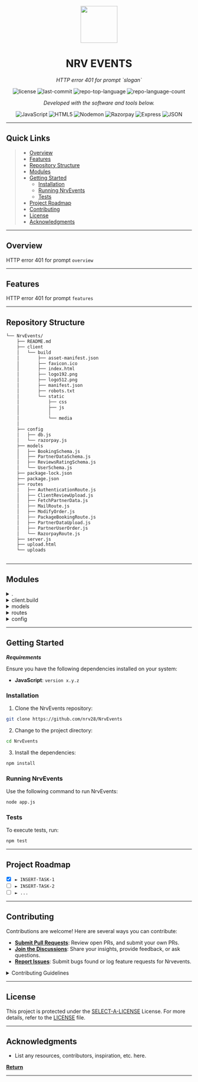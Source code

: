 <p align="center">
  <img src="https://cdn-icons-png.flaticon.com/512/6295/6295417.png" width="100" />
</p>
<p align="center">
    <h1 align="center">NRV EVENTS</h1>
</p>
<p align="center">
    <em>HTTP error 401 for prompt `slogan`</em>
</p>
<p align="center">
	<img src="https://img.shields.io/github/license/nrv28/NrvEvents?style=flat&color=0080ff" alt="license">
	<img src="https://img.shields.io/github/last-commit/nrv28/NrvEvents?style=flat&logo=git&logoColor=white&color=0080ff" alt="last-commit">
	<img src="https://img.shields.io/github/languages/top/nrv28/NrvEvents?style=flat&color=0080ff" alt="repo-top-language">
	<img src="https://img.shields.io/github/languages/count/nrv28/NrvEvents?style=flat&color=0080ff" alt="repo-language-count">
<p>
<p align="center">
		<em>Developed with the software and tools below.</em>
</p>
<p align="center">
	<img src="https://img.shields.io/badge/JavaScript-F7DF1E.svg?style=flat&logo=JavaScript&logoColor=black" alt="JavaScript">
	<img src="https://img.shields.io/badge/HTML5-E34F26.svg?style=flat&logo=HTML5&logoColor=white" alt="HTML5">
	<img src="https://img.shields.io/badge/Nodemon-76D04B.svg?style=flat&logo=Nodemon&logoColor=white" alt="Nodemon">
	<img src="https://img.shields.io/badge/Razorpay-0C2451.svg?style=flat&logo=Razorpay&logoColor=white" alt="Razorpay">
	<img src="https://img.shields.io/badge/Express-000000.svg?style=flat&logo=Express&logoColor=white" alt="Express">
	<img src="https://img.shields.io/badge/JSON-000000.svg?style=flat&logo=JSON&logoColor=white" alt="JSON">
</p>
<hr>

##  Quick Links

> - [ Overview](#-overview)
> - [ Features](#-features)
> - [ Repository Structure](#-repository-structure)
> - [ Modules](#-modules)
> - [ Getting Started](#-getting-started)
>   - [ Installation](#-installation)
>   - [ Running NrvEvents](#-running-NrvEvents)
>   - [ Tests](#-tests)
> - [ Project Roadmap](#-project-roadmap)
> - [ Contributing](#-contributing)
> - [ License](#-license)
> - [ Acknowledgments](#-acknowledgments)

---

##  Overview

HTTP error 401 for prompt `overview`

---

##  Features

HTTP error 401 for prompt `features`

---

##  Repository Structure

```sh
└── NrvEvents/
    ├── README.md
    ├── client
    │   └── build
    │       ├── asset-manifest.json
    │       ├── favicon.ico
    │       ├── index.html
    │       ├── logo192.png
    │       ├── logo512.png
    │       ├── manifest.json
    │       ├── robots.txt
    │       └── static
    │           ├── css
    │           ├── js
    │           │   
    │           └── media
    │              
    ├── config
    │   ├── db.js
    │   └── razorpay.js
    ├── models
    │   ├── BookingSchema.js
    │   ├── PartnerDataSchema.js
    │   ├── ReviewsRatingSchema.js
    │   └── UserSchema.js
    ├── package-lock.json
    ├── package.json
    ├── routes
    │   ├── AuthenticationRoute.js
    │   ├── ClientReviewUpload.js
    │   ├── FetchPartnerData.js
    │   ├── MailRoute.js
    │   ├── ModifyOrder.js
    │   ├── PackageBookingRoute.js
    │   ├── PartnerDataUpload.js
    │   ├── PartnerUserOrder.js
    │   └── RazorpayRoute.js
    ├── server.js
    ├── upload.html
    └── uploads
        
```

---

##  Modules

<details closed><summary>.</summary>

| File                                                                                  | Summary                                       |
| ---                                                                                   | ---                                           |
| [server.js](https://github.com/nrv28/NrvEvents/blob/master/server.js)                 | HTTP error 401 for prompt `server.js`         |
| [package.json](https://github.com/nrv28/NrvEvents/blob/master/package.json)           | HTTP error 401 for prompt `package.json`      |
| [upload.html](https://github.com/nrv28/NrvEvents/blob/master/upload.html)             | HTTP error 401 for prompt `upload.html`       |
| [package-lock.json](https://github.com/nrv28/NrvEvents/blob/master/package-lock.json) | HTTP error 401 for prompt `package-lock.json` |

</details>

<details closed><summary>client.build</summary>

| File                                                                                                   | Summary                                                      |
| ---                                                                                                    | ---                                                          |
| [index.html](https://github.com/nrv28/NrvEvents/blob/master/client/build/index.html)                   | HTTP error 401 for prompt `client/build/index.html`          |
| [manifest.json](https://github.com/nrv28/NrvEvents/blob/master/client/build/manifest.json)             | HTTP error 401 for prompt `client/build/manifest.json`       |
| [asset-manifest.json](https://github.com/nrv28/NrvEvents/blob/master/client/build/asset-manifest.json) | HTTP error 401 for prompt `client/build/asset-manifest.json` |
| [robots.txt](https://github.com/nrv28/NrvEvents/blob/master/client/build/robots.txt)                   | HTTP error 401 for prompt `client/build/robots.txt`          |

</details>

<details closed><summary>models</summary>

| File                                                                                                   | Summary                                                   |
| ---                                                                                                    | ---                                                       |
| [BookingSchema.js](https://github.com/nrv28/NrvEvents/blob/master/models/BookingSchema.js)             | HTTP error 401 for prompt `models/BookingSchema.js`       |
| [UserSchema.js](https://github.com/nrv28/NrvEvents/blob/master/models/UserSchema.js)                   | HTTP error 401 for prompt `models/UserSchema.js`          |
| [PartnerDataSchema.js](https://github.com/nrv28/NrvEvents/blob/master/models/PartnerDataSchema.js)     | HTTP error 401 for prompt `models/PartnerDataSchema.js`   |
| [ReviewsRatingSchema.js](https://github.com/nrv28/NrvEvents/blob/master/models/ReviewsRatingSchema.js) | HTTP error 401 for prompt `models/ReviewsRatingSchema.js` |

</details>

<details closed><summary>routes</summary>

| File                                                                                                   | Summary                                                   |
| ---                                                                                                    | ---                                                       |
| [FetchPartnerData.js](https://github.com/nrv28/NrvEvents/blob/master/routes/FetchPartnerData.js)       | HTTP error 401 for prompt `routes/FetchPartnerData.js`    |
| [ModifyOrder.js](https://github.com/nrv28/NrvEvents/blob/master/routes/ModifyOrder.js)                 | HTTP error 401 for prompt `routes/ModifyOrder.js`         |
| [PackageBookingRoute.js](https://github.com/nrv28/NrvEvents/blob/master/routes/PackageBookingRoute.js) | HTTP error 401 for prompt `routes/PackageBookingRoute.js` |
| [RazorpayRoute.js](https://github.com/nrv28/NrvEvents/blob/master/routes/RazorpayRoute.js)             | HTTP error 401 for prompt `routes/RazorpayRoute.js`       |
| [MailRoute.js](https://github.com/nrv28/NrvEvents/blob/master/routes/MailRoute.js)                     | HTTP error 401 for prompt `routes/MailRoute.js`           |
| [AuthenticationRoute.js](https://github.com/nrv28/NrvEvents/blob/master/routes/AuthenticationRoute.js) | HTTP error 401 for prompt `routes/AuthenticationRoute.js` |
| [ClientReviewUpload.js](https://github.com/nrv28/NrvEvents/blob/master/routes/ClientReviewUpload.js)   | HTTP error 401 for prompt `routes/ClientReviewUpload.js`  |
| [PartnerDataUpload.js](https://github.com/nrv28/NrvEvents/blob/master/routes/PartnerDataUpload.js)     | HTTP error 401 for prompt `routes/PartnerDataUpload.js`   |
| [PartnerUserOrder.js](https://github.com/nrv28/NrvEvents/blob/master/routes/PartnerUserOrder.js)       | HTTP error 401 for prompt `routes/PartnerUserOrder.js`    |

</details>

<details closed><summary>config</summary>

| File                                                                             | Summary                                        |
| ---                                                                              | ---                                            |
| [db.js](https://github.com/nrv28/NrvEvents/blob/master/config/db.js)             | HTTP error 401 for prompt `config/db.js`       |
| [razorpay.js](https://github.com/nrv28/NrvEvents/blob/master/config/razorpay.js) | HTTP error 401 for prompt `config/razorpay.js` |

</details>

---

##  Getting Started

***Requirements***

Ensure you have the following dependencies installed on your system:

* **JavaScript**: `version x.y.z`

###  Installation

1. Clone the NrvEvents repository:

```sh
git clone https://github.com/nrv28/NrvEvents
```

2. Change to the project directory:

```sh
cd NrvEvents
```

3. Install the dependencies:

```sh
npm install
```

###  Running NrvEvents

Use the following command to run NrvEvents:

```sh
node app.js
```

###  Tests

To execute tests, run:

```sh
npm test
```

---

##  Project Roadmap

- [X] `► INSERT-TASK-1`
- [ ] `► INSERT-TASK-2`
- [ ] `► ...`

---

##  Contributing

Contributions are welcome! Here are several ways you can contribute:

- **[Submit Pull Requests](https://github.com/nrv28/NrvEvents/blob/main/CONTRIBUTING.md)**: Review open PRs, and submit your own PRs.
- **[Join the Discussions](https://github.com/nrv28/NrvEvents/discussions)**: Share your insights, provide feedback, or ask questions.
- **[Report Issues](https://github.com/nrv28/NrvEvents/issues)**: Submit bugs found or log feature requests for Nrvevents.

<details closed>
    <summary>Contributing Guidelines</summary>

1. **Fork the Repository**: Start by forking the project repository to your GitHub account.
2. **Clone Locally**: Clone the forked repository to your local machine using a Git client.
   ```sh
   git clone https://github.com/nrv28/NrvEvents
   ```
3. **Create a New Branch**: Always work on a new branch, giving it a descriptive name.
   ```sh
   git checkout -b new-feature-x
   ```
4. **Make Your Changes**: Develop and test your changes locally.
5. **Commit Your Changes**: Commit with a clear message describing your updates.
   ```sh
   git commit -m 'Implemented new feature x.'
   ```
6. **Push to GitHub**: Push the changes to your forked repository.
   ```sh
   git push origin new-feature-x
   ```
7. **Submit a Pull Request**: Create a PR against the original project repository. Clearly describe the changes and their motivations.

Once your PR is reviewed and approved, it will be merged into the main branch.

</details>

---

##  License

This project is protected under the [SELECT-A-LICENSE](https://choosealicense.com/licenses) License. For more details, refer to the [LICENSE](https://choosealicense.com/licenses/) file.

---

##  Acknowledgments

- List any resources, contributors, inspiration, etc. here.

[**Return**](#-quick-links)

---
